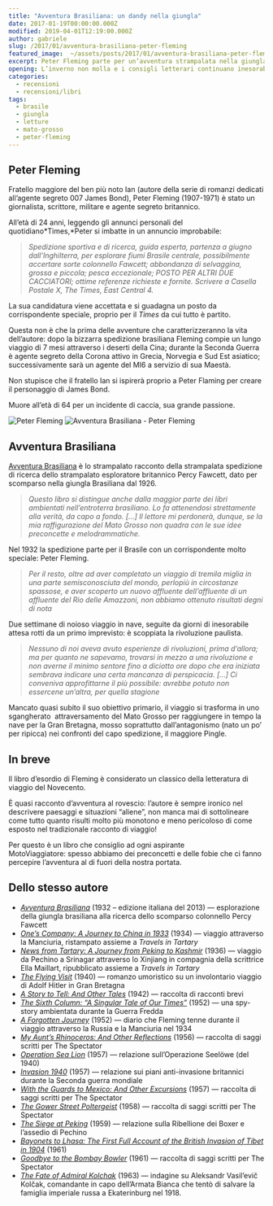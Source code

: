 ```yaml
---
title: "Avventura Brasiliana: un dandy nella giungla"
date: 2017-01-19T00:00:00.000Z
modified: 2019-04-01T12:19:00.000Z
author: gabriele
slug: /2017/01/avventura-brasiliana-peter-fleming
featured_image:  ~/assets/posts/2017/01/avventura-brasiliana-peter-fleming/avventura-brasiliana-peter-fleming.jpg
excerpt: Peter Fleming parte per un’avventura strampalata nella giungla del Brasile senza prendersi troppo sul serio. Un classico da leggere divertendosi.
opening: L’inverno non molla e i consigli letterari continuano inesorabilmente! Questa volta niente moto e Africa, ma il resoconto di un’avventura nel cuore del Brasile.
categories:
  - recensioni
  - recensioni/libri
tags:
  - brasile
  - giungla
  - letture
  - mato-grosso
  - peter-fleming
---
```


## Peter Fleming

Fratello maggiore del ben più noto Ian (autore della serie di romanzi dedicati all’agente segreto 007 James Bond), Peter Fleming (1907-1971) è stato un giornalista, scrittore, militare e agente segreto britannico.

All’età di 24 anni, leggendo gli annunci personali del quotidiano*Times,*Peter si imbatte in un annuncio improbabile:

> _Spedizione sportiva e di ricerca, guida esperta, partenza a giugno dall’Inghilterra, per esplorare fiumi Brasile centrale, possibilmente accertare sorte colonnello Fawcett; abbondanza di selvaggina, grossa e piccola; pesca eccezionale; POSTO PER ALTRI DUE CACCIATORI; ottime referenze richieste e fornite. Scrivere a Casella Postale X, The Times, East Central 4._

La sua candidatura viene accettata e si guadagna un posto da corrispondente speciale, proprio per il _Times_ da cui tutto è partito.

Questa non è che la prima delle avventure che caratterizzeranno la vita dell’autore: dopo la bizzarra spedizione brasiliana Fleming compie un lungo viaggio di 7 mesi attraverso i deserti della Cina; durante la Seconda Guerra è agente segreto della Corona attivo in Grecia, Norvegia e Sud Est asiatico; successivamente sarà un agente del MI6 a servizio di sua Maestà.

Non stupisce che il fratello Ian si ispirerà proprio a Peter Flaming per creare il personaggio di James Bond.

Muore all’età di 64 per un incidente di caccia, sua grande passione.

![Peter Fleming](~/assets/posts/2017/01/avventura-brasiliana-peter-fleming/peter_fleming.jpg "“Il mio nome è Fleming. Peter Fleming.”")
![Avventura Brasiliana - Peter Fleming](~/assets/posts/2017/01/avventura-brasiliana-peter-fleming/avventura-brasiliana-peter-fleming.jpg "Fleming P., Avventura Brasiliana, Nutrimenti, 2013, ISBN 9788865942246")

## Avventura Brasiliana

[Avventura Brasiliana](http://amzn.to/2jMIRJb) è lo strampalato racconto della strampalata spedizione di ricerca dello strampalato esploratore britannico Percy Fawcett, dato per scomparso nella giungla Brasiliana dal 1926.

> _Questo libro si distingue anche dalla maggior parte dei libri ambientati nell’entroterra brasiliano. Lo fa attenendosi strettamente alla verità, da capo a fondo. \[…\] Il lettore mi perdonerà, dunque, se la mia raffigurazione del Mato Grosso non quadra con le sue idee preconcette e melodrammatiche._

Nel 1932 la spedizione parte per il Brasile con un corrispondente molto speciale: Peter Fleming.

> _Per il resto, oltre ad aver completato un viaggio di tremila miglia in una parte semisconosciuta del mondo, perlopiù in circostanze spassose, e aver scoperto un nuovo affluente dell’affluente di un affluente del Rio delle Amazzoni, non abbiamo ottenuto risultati degni di nota_

Due settimane di noioso viaggio in nave, seguite da giorni di inesorabile attesa rotti da un primo imprevisto: è scoppiata la rivoluzione paulista.

> _Nessuno di noi aveva avuto esperienze di rivoluzioni, prima d’allora; ma per quanto ne sapevamo, trovarsi in mezzo a una rivoluzione e non averne il minimo sentore fino a diciotto ore dopo che era iniziata sembrava indicare una certa mancanza di perspicacia. \[…\] Ci conveniva approfittarne il più possibile: avrebbe potuto non essercene un’altra, per quella stagione_

Mancato quasi subito il suo obiettivo primario, il viaggio si trasforma in uno sgangherato  attraversamento del Mato Grosso per raggiungere in tempo la nave per la Gran Bretagna, mosso soprattutto dall’antagonismo (nato un po’ per ripicca) nei confronti del capo spedizione, il maggiore Pingle.

## In breve

Il libro d’esordio di Fleming è considerato un classico della letteratura di viaggio del Novecento.

È quasi racconto d’avventura al rovescio: l’autore è sempre ironico nel descrivere paesaggi e situazioni “aliene”, non manca mai di sottolineare come tutto quanto risulti molto più monotono e meno pericoloso di come esposto nel tradizionale racconto di viaggio!

Per questo è un libro che consiglio ad ogni aspirante MotoViaggiatore: spesso abbiamo dei preconcetti e delle fobie che ci fanno percepire l’avventura al di fuori della nostra portata.

## Dello stesso autore

- _[Avventura Brasiliana](http://amzn.to/2jMIRJb)_ (1932 – edizione italiana del 2013) — esplorazione della giungla brasiliana alla ricerca dello scomparso colonnello Percy Fawcett
- [_One’s Company: A Journey to China in 1933_](http://amzn.to/2jyIWTM) (1934) — viaggio attraverso la Manciuria, ristampato assieme a _Travels in Tartary_
- [_News from Tartary: A Journey from Peking to Kashmir_](http://amzn.to/2k5z6JN) (1936) — viaggio da Pechino a Srinagar attraverso lo Xinjiang in compagnia della scrittrice Ella Maillart, ripubblicato assieme a _Travels in Tartary_
- [_The Flying Visit_](http://amzn.to/2jaCv5F) (1940) — romanzo umoristico su un involontario viaggio di Adolf Hitler in Gran Bretagna
- [_A Story to Tell: And Other Tales_](http://amzn.to/2japxVP) (1942) — raccolta di racconti brevi
- [_The Sixth Column: “A Singular Tale of Our Times”_](http://amzn.to/2jpglh9) (1952) — una spy-story ambientata durante la Guerra Fredda
- [_A Forgotten Journey_](http://amzn.to/2jprtKS) (1952) — diario che Fleming tenne durante il viaggio attraverso la Russia e la Manciuria nel 1934
- [_My Aunt’s Rhinoceros: And Other Reflections_](http://amzn.to/2jN4Srw) (1956) — raccolta di saggi scritti per The Spectator
- [_Operation Sea Lion_](http://amzn.to/2jaxB8G) (1957) — relazione sull’Operazione Seelöwe (del 1940)
- [_Invasion 1940_](http://amzn.to/2iDhi8m) (1957) — relazione sui piani anti-invasione britannici durante la Seconda guerra mondiale
- [_With the Guards to Mexico: And Other Excursions_](http://amzn.to/2iDbyM0) (1957) — raccolta di saggi scritti per The Spectator
- [_The Gower Street Poltergeist_](http://amzn.to/2iDdJyZ) (1958) — raccolta di saggi scritti per The Spectator
- [_The Siege at Peking_](http://amzn.to/2jMVNip) (1959) — relazione sulla Ribellione dei Boxer e l’assedio di Pechino
- [_Bayonets to Lhasa: The First Full Account of the British Invasion of Tibet in 1904_](http://amzn.to/2iD7uez) (1961)
- [_Goodbye to the Bombay Bowler_](http://amzn.to/2jyViel) (1961) — raccolta di saggi scritti per The Spectator
- [_The Fate of Admiral Kolchak_](http://amzn.to/2iDgzny) (1963) — indagine su Aleksandr Vasil’evič Kolčak, comandante in capo dell’Armata Bianca che tentò di salvare la famiglia imperiale russa a Ekaterinburg nel 1918.
